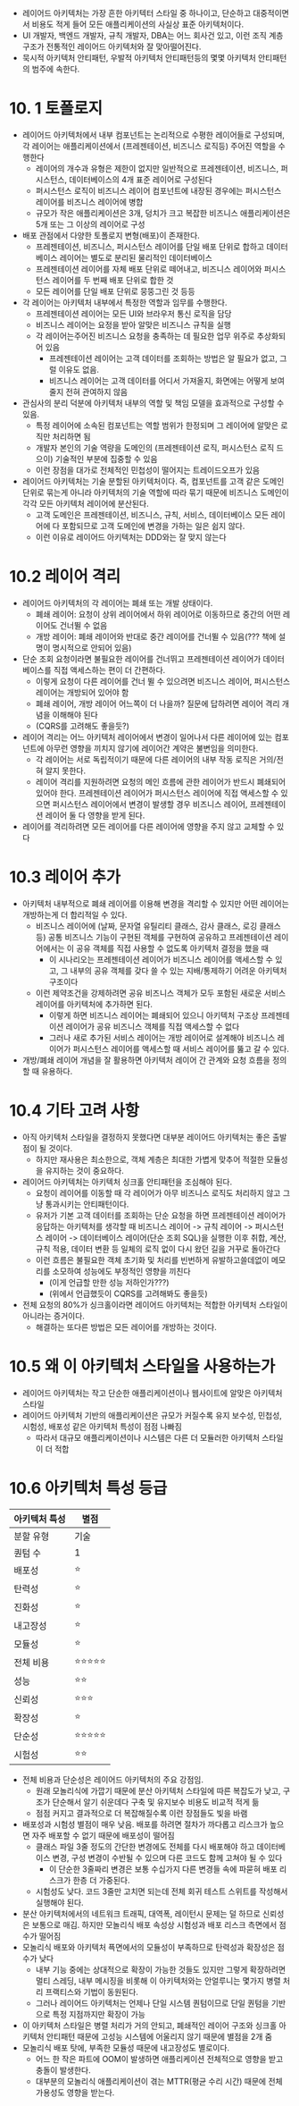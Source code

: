 - 레이어드 아키텍처는 가장 흔한 아키텍터 스타일 중 하나이고, 단순하고 대중적이면서 비용도 적게 들어 모든 애플리케이션의 사실상 표준 아키텍처이다.
- UI 개발자, 백엔드 개발자, 규칙 개발자, DBA는 어느 회사건 있고, 이런 조직 계층 구조가 전통적인 레이어드 아키텍처와 잘 맞아떨어진다.
- 묵시적 아키텍처 안티패턴, 우발적 아키텍처 안티패턴등의 몇몇 아키텍처 안티패턴의 범주에 속한다.
# 10. 1 토폴로지
- 레이어드 아키텍처에서 내부 컴포넌트는 논리적으로 수평한 레이어들로 구성되며, 각 레이어는 애플리케이션에서 (프레젠테이션, 비즈니스 로직등) 주어진 역할을 수행한다
	- 레이어의 개수과 유형은 제한이 없지만 일반적으로 프레젠테이션, 비즈니스, 퍼시스턴스, 데이터베이스의 4개 표준 레이어로 구성된다
	- 퍼시스턴스 로직이 비즈니스 레이어 컴포넌트에 내장된 경우에는 퍼시스턴스 레이어를 비즈니스 레이어에 병합
	- 규모가 작은 애플리케이션은 3개, 덩치가 크고 복잡한 비즈니스 애플리케이션은 5개 또는 그 이상의 레이어로 구성
- 배포 관점에서 다양한 토폴로지 변형(배포)이 존재한다.
	- 프레젠테이션, 비즈니스, 퍼시스턴스 레이어를 단일 배포 단위로 합하고 데이터베이스 레이어는 별도로 분리된 물리적인 데이터베이스
	- 프레젠테이션 레이어를 자체 배포 단위로 떼어내고, 비즈니스 레이어와 퍼시스턴스 레이어를 두 번째 배포 단위로 합한 것
	- 모든 레이어를 단일 배포 단위로 뭉뚱그린 것 등등
- 각 레이어는 아키텍처 내부에서 특정한 역할과 임무를 수행한다.
	- 프레젠테이션 레이어는 모든 UI와 브라우저 통신 로직을 담당
	- 비즈니스 레이어는 요정을 받아 알맞은 비즈니스 규칙을 실행
	- 각 레이어는주어진 비즈니스 요청을 충족하는 데 필요한 업무 위주로 추상화되어 있음
		- 프레젠테이션 레이어는 고객 데이터를 조회하는 방법은 알 필요가 없고, 그럴 이유도 없음.
		- 비즈니스 레이어는 고객 데이터를 어디서 가져올지, 화면에는 어떻게 보여줄지 전혀 관여하지 않음
- 관심사의 분리 덕분에 아키텍처 내부의 역할 및 책임 모델을 효과적으로 구성할 수 있음.
	- 특정 레이어에 소속된 컴포넌트는 역할 범위가 한정되며 그 레이어에 알맞은 로직만 처리하면 됨
	- 개발자 본인의 기술 역량을 도메인의 (프레젠테이션 로직, 퍼시스턴스 로직 드으이) 기술적인 부분에 집중할 수 있음
	- 이런 장점을 대가로 전체적인 민첩성이 떨어지는 트레이드오프가 있음
- 레이어드 아키텍처는 기술 분할된 아키텍처이다. 즉, 컴포넌트를 고객 같은 도메인 단위로 묶는게 아니라 아키텍처의 기술 역할에 따라 묶기 때문에 비즈니스 도메인이 각각 모든 아키텍처 레이어에 분산된다.
	- 고객 도메인은 프레젠테이션, 비즈니스, 규칙, 서비스, 데이터베이스 모든 레이어에 다 포함되므로 고객 도메인에 변경을 가하는 일은 쉽지 않다.
	- 이런 이유로 레이어드 아키텍처는 DDD와는 잘 맞지 않는다
# 10.2 레이어 격리
- 레이어드 아키텍처의 각 레이어는 폐쇄 또는 개발 상태이다.
	- 폐쇄 레이어: 요청이 상위 레이어에서 하위 레이어로 이동하므로 중간의 어떤 레이어도 건너뛸 수 없음
	- 개방 레이어: 폐쇄 레이어와 반대로 중간 레이어를 건너뛸 수 있음(??? 책에 설명이 명시적으로 안되어 있음)
- 단순 조회 요청이라면 불필요한 레이어를 건너뛰고 프레젠테이션 레이어가 데이터베이스를 직접 액세스하는 편이 더 간편하다.
	- 이렇게 요청이 다른 레이어를 건너 뛸 수 있으려면 비즈니스 레이어, 퍼시스턴스 레이어는 개방되어 있어야 함
	- 폐쇄 레이어, 개방 레이어 어느쪽이 더 나을까? 질문에 답하려면 레이어 격리 개념을 이해해야 된다
	- (CQRS를 고려해도 좋을듯?)
- 레이어 격리는 어느 아키텍처 레이어에서 변경이 일어나서 다른 레이어에 있는 컴포넌트에 아무런 영향을 끼치지 않기에 레이어간 계약은 불변임을 의미한다.
	- 각 레이어는 서로 독립적이기 때문에 다른 레이어의 내부 작동 로직은 거의/전혀 알지 못한다.
	- 레이어 격리를 지원하려면 요청의 메인 흐름에 관한 레이어가 반드시 폐쇄되어 있어야 한다. 프레젠테이션 레이어가 퍼시스턴스 레이어에 직접 액세스할 수 있으면 퍼시스턴스 레이어에서 변경이 발생할 경우 비즈니스 레이어, 프레젠테이션 레이어 둘 다 영향을 받게 된다.
- 레이어를 격리하려면 모든 레이어를 다른 레이어에 영향을 주지 않고 교체할 수 있다
# 10.3 레이어 추가
- 아키텍처 내부적으로 폐쇄 레이어를 이용해 변경을 격리할 수 있지만 어떤 레이어는 개방하는게 더 합리적일 수 있다.
	- 비즈니스 레이어에 (날짜, 문자열 유틸리티 클래스, 감사 클래스, 로깅 클래스 등) 공통 비즈니스 기능이 구현된 객체를 구현하여 공유하고 프레젠테이션 레이어에서는 이 공유 객체를 직접 사용할 수 없도록 아키텍처 결정을 했을 때
		- 이 시나리오는 프레젠테이션 레이어가 비즈니스 레이어를 액세스할 수 있고, 그 내부의 공유 객체를 갖다 쓸 수 있는 지배/통제하기 어려운 아키텍처 구조이다
	- 이런 제약조건을 강제하려면 공유 비즈니스 객체가 모두 포함된 새로운 서비스 레이어를 아키텍처에 추가하면 된다.
		- 이렇게 하면 비즈니스 레이어는 폐쇄되어 있으니 아키텍처 구조상 프레젠테이션 레이어가 공유 비즈니스 객체를 직접 액세스할 수 없다
		- 그러나 새로 추가된 서비스 레이어는 개방 레이어로 설계해야 비즈니스 레이어가 퍼시스턴스 레이어를 액세스할 때 서비스 레이어를 뚫고 갈 수 있다.
- 개방/폐쇄 레이어 개념을 잘 활용하면 아키텍처 레이어 간 관계와 요청 흐름을 정의할 때 유용하다.
# 10.4 기타 고려 사항
- 아직 아키텍처 스타일을 결정하지 못했다면 대부분 레이어드 아키텍처는 좋은 출발점이 될 것이다.
	- 하지만 재사용은 최소한으로, 객체 계층은 최대한 가볍게 맞추어 적절한 모듈성을 유지하는 것이 중요하다.
- 레이어드 아키텍처는 아키텍처 싱크홀 안티패턴을 조심해야 된다.
	- 요청이 레이어를 이동할 때 각 레이어가 아무 비즈니스 로직도 처리하지 않고 그냥 통과시키는 안티패턴이다.
	- 유저가 기본 고객 데이터를 조회하는 단순 요청을 하면 프레젠테이션 레이어가 응답하는 아키텍처를 생각할 때 비즈니스 레이어 -> 규칙 레이어 -> 퍼시스턴스 레이어 -> 데이터베이스 레이어(단순 조회 SQL)을 실행한 이후 취합, 계산, 규칙 적용, 데이터 변환 등 일체의 로직 없이 다시 왔던 길을 거꾸로 돌아간다
	- 이런 흐름은 불필요한 객체 초기화 및 처리를 빈번하게 유발하고쓸데없이 메모리를 소모하여 성능에도 부정적인 영향을 끼친다
		- (이게 언급할 만한 성능 저하인가???)
		- (위에서 언급했듯이 CQRS를 고려해봐도 좋을듯)
- 전체 요청의 80%가 싱크홀이라면 레이어드 아키텍처는 적합한 아키텍처 스타일이 아니라는 증거이다.
	- 해결하는 또다른 방법은 모든 레이어를 개방하는 것이다.
# 10.5 왜 이 아키텍처 스타일을 사용하는가
- 레이어드 아키텍처는 작고 단순한 애플리케이션이나 웹사이트에 알맞은 아키텍처 스타일
- 레이어드 아키텍처 기반의 애플리케이션은 규모가 커질수록 유지 보수성, 민첩성, 시험성, 배포성 같은 아키텍처 특성이 점점 나빠짐
	- 따라서 대규모 애플리케이션이나 시스템은 다른 더 모듈러한 아키텍처 스타일이 더 적합
# 10.6 아키텍처 특성 등급

| 아키텍처 특성 | 별점    |
| ------- | ----- |
| 분할 유형   | 기술    |
| 퀀텀 수    | 1     |
| 배포성     | ⭐     |
| 탄력성     | ⭐     |
| 진화성     | ⭐     |
| 내고장성    | ⭐     |
| 모듈성     | ⭐     |
| 전체 비용   | ⭐⭐⭐⭐⭐ |
| 성능      | ⭐⭐    |
| 신뢰성     | ⭐⭐⭐   |
| 확장성     | ⭐     |
| 단순성     | ⭐⭐⭐⭐⭐ |
| 시험성     | ⭐⭐    |
- 전체 비용과 단순성은 레이어드 아키텍처의 주요 강점임.
	- 원래 모놀리식에 가깝기 때문에 분산 아키텍처 스타일에 따른 복잡도가 낮고, 구조가 단순해서 알기 쉬운데다 구축 및 유지보수 비용도 비교적 적게 듦
	- 점점 커지고 결과적으로 더 복잡해질수록 이런 장점들도 빛을 바램
- 배포성과 시험성 별점이 매우 낮음. 배포를 하려면 절차가 까다롭고 리스크가 높으면 자주 배포할 수 없기 때문에 배포성이 떨어짐
	- 클래스 파일 3줄 정도의 간단한 변경에도 전체를 다시 배포해야 하고 데이터베이스 변경, 구성 변경이 수반될 수 있으며 다른 코드도 함께 고쳐야 될 수 있다
		- 이 단순한 3줄짜리 변경은 보통 수십가지 다른 변경들 속에 파묻혀 배포 리스크가 한층 더 가중된다.
	- 시험성도 낮다. 코드 3줄만 고치면 되는데 전체 회귀 테스트 스위트를 작성해서 실행해야 된다.
- 분산 아키텍처에서의 네트워크 트래픽, 대역폭, 레이턴시 문제는 덜 하므로 신뢰성은 보통으로 매김. 하지만 모놀리식 배포 속성상 시험성과 배포 리스크 측면에서 점수가 떨어짐
- 모놀리식 배포와 아키텍처 픅면에서의 모듈성이 부족하므로 탄력성과 확장성은 점수가 낮다
	- 내부 기능 중에는 상대적으로 확장이 가능한 것들도 있지만 그렇게 확장하려면 멀티 스레딩, 내부 메시징을 비롯해 이 아키텍처와는 안얼루니는 몇가지 병렬 처리 프랙티스와 기법이 동원된다.
	- 그러나 레이어드 아키텍처는 언제나 단일 시스템 퀀텀이므로 단일 퀀텀을 기반으로 특정 지점까지만 확장이 가능
- 이 아키텍처 스타일은 병렬 처리가 거의 안되고, 폐쇄적인 레이어 구조와 싱크홀 아키텍처 안티패턴 때문에 고성능 시스템에 어울리지 않기 때문에 별점을 2개 줌
- 모놀리식 배포 탓에, 부족한 모듈성 때문에 내고장성도 별로이다.
	- 어느 한 작은 파트에 OOM이 발생하면 애플리케이션 전체적으로 영향을 받고 충돌이 발생한다.
	- 대부분의 모놀리식 애플리케이션이 겪는 MTTR(평균 수리 시간) 때문에 전체 가용성도 영향을 받는다.
